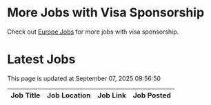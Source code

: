# More Jobs with Visa Sponsorship

Check out [Europe Jobs](https://github.com/sureshparimi/europejobs#latest-jobs) for more jobs with visa sponsorship.

# Latest Jobs

This page is updated at September 07, 2025 09:56:50

| Job Title | Job Location | Job Link | Job Posted |
| --- | --- | --- | --- |
